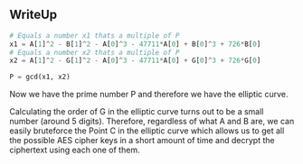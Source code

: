 ## WriteUp

```python
# Equals a number x1 thats a multiple of P
x1 = A[1]^2 - B[1]^2 - A[0]^3 - 47711*A[0] + B[0]^3 + 726*B[0]
# Equals a number x2 thats a multiple of P
x2 = A[1]^2 - G[1]^2 - A[0]^3 - 47711*A[0] + G[0]^3 + 726*G[0]

P = gcd(x1, x2)
```

Now we have the prime number P and therefore we have the elliptic curve.

Calculating the order of G in the elliptic curve turns out to be a small number (around 5 digits). Therefore, regardless of what A and B are, we can easily bruteforce the Point C in the elliptic curve which allows us to get all the possible AES cipher keys in a short amount of time and decrypt the ciphertext using each one of them.